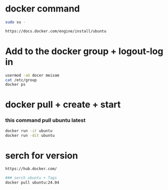 # docker command

```bash
sudo su -
```
```bash
https://docs.docker.com/engine/install/ubuntu
```
# Add to the docker group + logout-log in
```bash
usermod -aG docer meisam
cat /etc/group
docker ps
```
# docker pull + create + start
### this command pull ubuntu latest
```bash
docker run -it ubuntu
docker run -dit ubuntu
```

# serch for version
```bash
https://hub.docker.com/
```
```bash
### serch ubuntu + Tags
docker pull ubuntu:24.04
```
